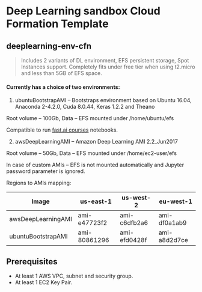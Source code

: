 # Deep Learning sandbox Cloud Formation Template
## deeplearning-env-cfn

> Includes 2 variants of DL environment, EFS persistent storage, Spot Instances support. Completely fits under free tier when using t2.micro and less than 5GB of EFS space.

#### Currently has a choice of two environments:
1.	ubuntuBootstrapAMI – Bootstraps environment based on Ubuntu 16.04, Anaconda 2-4.2.0, Cuda 8.0.44, Keras 1.2.2 and Theano

Root volume – 100Gb, Data – EFS mounted under /home/ubuntu/efs

Compatible to run [fast.ai courses](https://github.com/fastai/courses) notebooks.

2.	awsDeepLearningAMI – Amazon Deep Learning AMI 2.2_Jun2017 

Root volume – 50Gb, Data – EFS mounted under /home/ec2-user/efs

In case of custom AMIs – EFS is not mounted automatically and Jupyter password parameter is ignored.

Regions to AMIs mapping:


|     Image        | us-east-1    | us-west-2    |   eu-west-1   |
|   -------------  | -------------|------------- | --------------|
|awsDeepLearningAMI| ami-e47723f2 | ami-c6dfb2a6 |  ami-df0a1ab9 |
|ubuntuBootstrapAMI| ami-80861296 | ami-efd0428f |  ami-a8d2d7ce |


## Prerequisites
- At least 1 AWS VPC, subnet and security group.
- At least 1 EC2 Key Pair.
